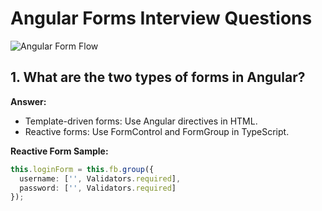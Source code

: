 # Angular Forms Interview Questions

![Angular Form Flow](../assets/angular-form-flow.png)

## 1. What are the two types of forms in Angular?
**Answer:**  
- Template-driven forms: Use Angular directives in HTML.
- Reactive forms: Use FormControl and FormGroup in TypeScript.

**Reactive Form Sample:**
```ts
this.loginForm = this.fb.group({
  username: ['', Validators.required],
  password: ['', Validators.required]
});
```